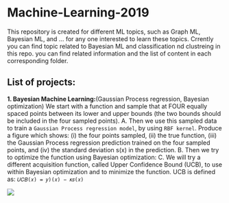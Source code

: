 # Machine-Learning-2019
This repository is created  for different ML topics, such as Graph ML, Bayesian ML, and ... for any one interested to learn these topics. 
Crrently you can find topic related to Bayesian ML and classification nd clustreing in this repo.
you can find related information and the list of content in each corresponding folder.

## List of projects:
**1. Bayesian Machine Learning:**(Gaussian Process regression, Bayesian optimization)
We start with a function and sample that at FOUR equally spaced points between its lower and upper bounds (the two bounds should be included in the four sampled points).
A. Then we use this sampled data to train a `Gaussian Process regression model`, by using `RBF kernel`.
Produce a figure which shows: (i) the four points sampled, (ii) the true function, (iii) the Gaussian Process regression prediction trained on the four sampled points, and (iv) the standard deviation s(x) in the prediction. 
B. Then we try to optimize the function using Bayesian optimization:
C. We will try a different acquisition function, called Upper Confidence Bound (UCB), to use within Bayesian optimization and to minimize the function. UCB is defined as:
           `𝑈𝐶𝐵(𝑥) = 𝑦)(𝑥) − 𝜅𝑠(𝑥)`
          

![](assets/animation.gif)
